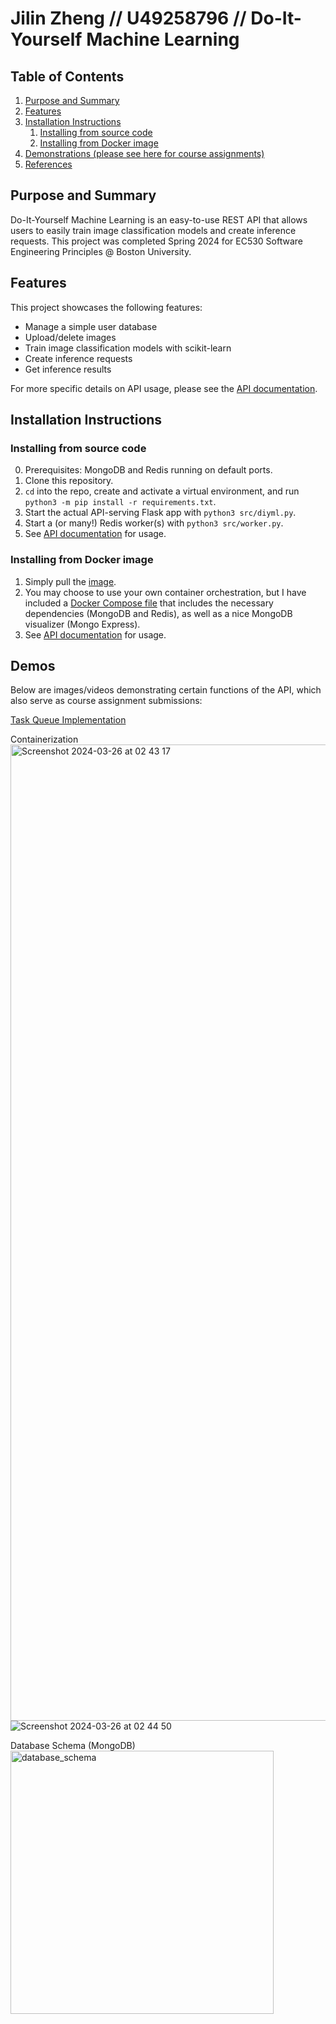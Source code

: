# Jilin Zheng // U49258796 // Do-It-Yourself Machine Learning

## Table of Contents
1. [Purpose and Summary](#purp_and_sum)
2. [Features](#features)
3. [Installation Instructions](#instr)
    1. [Installing from source code](#instr_source)
    2. [Installing from Docker image](#instr_img)
4. [Demonstrations (please see here for course assignments)](#demos)
5. [References](#ref)

<a name="purp_and_sum"></a>
## Purpose and Summary

Do-It-Yourself Machine Learning is an easy-to-use REST API that allows users to easily train image classification models and create inference requests. This project was completed Spring 2024 for EC530 Software Engineering Principles @ Boston University.

<a name="features"></a>
## Features

This project showcases the following features:

- Manage a simple user database
- Upload/delete images
- Train image classification models with scikit-learn
- Create inference requests
- Get inference results

For more specific details on API usage, please see the [API documentation](https://app.swaggerhub.com/apis/Jilin/DIYML/0.0.1).

<a name="instr"></a>
## Installation Instructions

<a name="instr_source"></a>
### Installing from source code

0. Prerequisites: MongoDB and Redis running on default ports.
1. Clone this repository.
2. `cd` into the repo, create and activate a virtual environment, and run `python3 -m pip install -r requirements.txt`.
3. Start the actual API-serving Flask app with `python3 src/diyml.py`.
4. Start a (or many!) Redis worker(s) with `python3 src/worker.py`.
5. See [API documentation](https://app.swaggerhub.com/apis/Jilin/DIYML/0.0.1) for usage.

<a name="instr_img"></a>
### Installing from Docker image

1. Simply pull the [image](https://hub.docker.com/repository/docker/jilinnn/diyml/general).
2. You may choose to use your own container orchestration, but I have included a [Docker Compose file](docker-compose.yml) that includes the necessary dependencies (MongoDB and Redis), as well as a nice MongoDB visualizer (Mongo Express).
3. See [API documentation](https://app.swaggerhub.com/apis/Jilin/DIYML/0.0.1) for usage.

<a name="demos"></a>
## Demos

Below are images/videos demonstrating certain functions of the API, which also serve as course assignment submissions:

[Task Queue Implementation](https://youtu.be/RKGiA2wFB6o)

Containerization
<img width="1562" alt="Screenshot 2024-03-26 at 02 43 17" src="https://github.com/jilinzheng/DIYML/assets/133818802/cd0f3284-42df-46c8-9157-2ae8948da6e8">
![Screenshot 2024-03-26 at 02 44 50](https://github.com/jilinzheng/DIYML/assets/133818802/f9e29cd8-e711-41e9-991f-0007feee77f8)

Database Schema (MongoDB)
<img width="421" alt="database_schema" src="https://github.com/jilinzheng/DIYML/assets/133818802/3bc6d7dc-8f62-45ac-a57b-5fec8ebbeb31">
